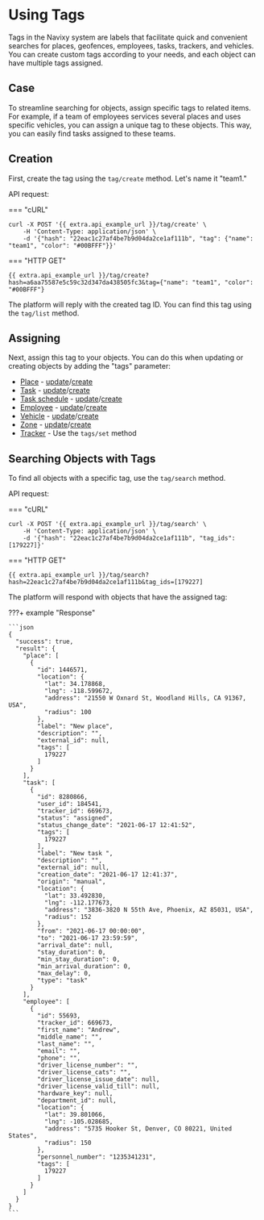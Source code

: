# Using Tags

Tags in the Navixy system are labels that facilitate quick and convenient searches for places, geofences, employees, tasks, trackers, and vehicles. You can create custom tags according to your needs, and each object can have multiple tags assigned.

## Case

To streamline searching for objects, assign specific tags to related items. For example, if a team of employees services several places and uses specific vehicles, you can assign a unique tag to these objects. This way, you can easily find tasks assigned to these teams.

## Creation

First, create the tag using the `tag/create` method. Let's name it "team1."

API request:

\=== "cURL"

```shell
curl -X POST '{{ extra.api_example_url }}/tag/create' \
    -H 'Content-Type: application/json' \
    -d '{"hash": "22eac1c27af4be7b9d04da2ce1af111b", "tag": {"name": "team1", "color": "#00BFFF"}}'
```

\=== "HTTP GET"

```shell
{{ extra.api_example_url }}/tag/create?hash=a6aa75587e5c59c32d347da438505fc3&tag={"name": "team1", "color": "#00BFFF"}
```

The platform will reply with the created tag ID. You can find this tag using the `tag/list` method.

## Assigning

Next, assign this tag to your objects. You can do this when updating or creating objects by adding the "tags" parameter:

* [Place](../../../introduction/index/fleet-management/broken-reference/) - [update](../../../introduction/index/fleet-management/broken-reference/)/[create](../../../introduction/index/fleet-management/broken-reference/)
* [Task](../../../introduction/index/fleet-management/broken-reference/) - [update](../../../introduction/index/fleet-management/broken-reference/)/[create](../../../introduction/index/fleet-management/broken-reference/)
* [Task schedule](../../../introduction/index/fleet-management/broken-reference/) - [update](../../../introduction/index/fleet-management/broken-reference/)/[create](../../../introduction/index/fleet-management/broken-reference/)
* [Employee](../../../introduction/index/fleet-management/broken-reference/) - [update](../../../introduction/index/fleet-management/broken-reference/)/[create](../../../introduction/index/fleet-management/broken-reference/)
* [Vehicle](../../../introduction/index/fleet-management/broken-reference/) - [update](../../../introduction/index/fleet-management/broken-reference/)/[create](../../../introduction/index/fleet-management/broken-reference/)
* [Zone](../../../introduction/index/fleet-management/broken-reference/) - [update](../../../introduction/index/fleet-management/broken-reference/)/[create](../../../introduction/index/fleet-management/broken-reference/)
* [Tracker](../../../introduction/index/fleet-management/broken-reference/) - Use the `tags/set` method

## Searching Objects with Tags

To find all objects with a specific tag, use the `tag/search` method.

API request:

\=== "cURL"

```shell
curl -X POST '{{ extra.api_example_url }}/tag/search' \
    -H 'Content-Type: application/json' \
    -d '{"hash": "22eac1c27af4be7b9d04da2ce1af111b", "tag_ids": [179227]}'
```

\=== "HTTP GET"

```shell
{{ extra.api_example_url }}/tag/search?hash=22eac1c27af4be7b9d04da2ce1af111b&tag_ids=[179227]
```

The platform will respond with objects that have the assigned tag:

???+ example "Response"

````
```json
{
  "success": true,
  "result": {
    "place": [
      {
        "id": 1446571,
        "location": {
          "lat": 34.178868,
          "lng": -118.599672,
          "address": "21550 W Oxnard St, Woodland Hills, CA 91367, USA",
          "radius": 100
        },
        "label": "New place",
        "description": "",
        "external_id": null,
        "tags": [
          179227
        ]
      }
    ],
    "task": [
      {
        "id": 8280866,
        "user_id": 184541,
        "tracker_id": 669673,
        "status": "assigned",
        "status_change_date": "2021-06-17 12:41:52",
        "tags": [
          179227
        ],
        "label": "New task ",
        "description": "",
        "external_id": null,
        "creation_date": "2021-06-17 12:41:37",
        "origin": "manual",
        "location": {
          "lat": 33.492830,
          "lng": -112.177673,
          "address": "3836-3820 N 55th Ave, Phoenix, AZ 85031, USA",
          "radius": 152
        },
        "from": "2021-06-17 00:00:00",
        "to": "2021-06-17 23:59:59",
        "arrival_date": null,
        "stay_duration": 0,
        "min_stay_duration": 0,
        "min_arrival_duration": 0,
        "max_delay": 0,
        "type": "task"
      }
    ],
    "employee": [
      {
        "id": 55693,
        "tracker_id": 669673,
        "first_name": "Andrew",
        "middle_name": "",
        "last_name": "",
        "email": "",
        "phone": "",
        "driver_license_number": "",
        "driver_license_cats": "",
        "driver_license_issue_date": null,
        "driver_license_valid_till": null,
        "hardware_key": null,
        "department_id": null,
        "location": {
          "lat": 39.801066,
          "lng": -105.028685,
          "address": "5735 Hooker St, Denver, CO 80221, United States",
          "radius": 150
        },
        "personnel_number": "1235341231",
        "tags": [
          179227
        ]
      }
    ]
  }
}
```
````
